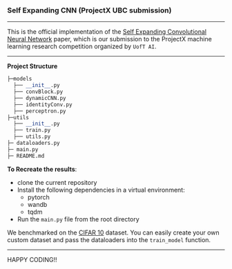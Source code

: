 ### Self Expanding CNN (ProjectX UBC submission)
***
This is the official implementation of the [Self Expanding Convolutional Neural Network](https://arxiv.org/abs/2401.05686) paper, which is our submission to the ProjectX machine learning research competition organized by `UofT AI`. 
***
**Project Structure**
```python
├─models
  ├── __init__.py
  ├── convBlock.py
  ├── dynamicCNN.py
  ├── identityConv.py
  ├── perceptron.py
├─utils
  ├── __init__.py
  ├── train.py
  ├── utils.py
├─ dataloaders.py
├─ main.py
├─ README.md
```

**To Recreate the results**:
- clone the current repository
- Install the following dependencies in a virtual environment:
  - pytorch
  - wandb 
  - tqdm
- Run the `main.py` file from the root directory

We benchmarked on the [CIFAR 10](https://en.wikipedia.org/wiki/CIFAR-10) dataset. You can easily create your own custom dataset and pass the dataloaders into the `train_model` function. 
***
HAPPY CODING!! 